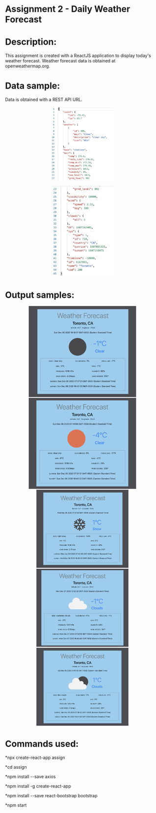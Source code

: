 # Assignment 2 - Daily Weather Forecast

# Description:
This assignment is created with a ReactJS application to display today's weather forecast. Weather forecast data is obtained at openweathermap.org. 

# Data sample:
Data is obtained with a REST API URL.
<p align="center">
  <img src="https://github.com/jesmuli/101214794_comp3123_a2/blob/master/screenshots/s-1.png" width="200" title="data sample1">
</p>
<p align="center">
  <img src="https://github.com/jesmuli/101214794_comp3123_a2/blob/master/screenshots/s-2.png" width="200" title="data sample2">
</p>

# Output samples:
<p align="center">
  <img src="https://github.com/jesmuli/101214794_comp3123_a2/blob/master/screenshots/ss-3.jpg" width="350" title="ss3">
  <img src="https://github.com/jesmuli/101214794_comp3123_a2/blob/master/screenshots/ss-2.jpg" width="350" title="ss2">
  <img src="https://github.com/jesmuli/101214794_comp3123_a2/blob/master/screenshots/ss-5.jpg" width="300" title="ss5">
  <img src="https://github.com/jesmuli/101214794_comp3123_a2/blob/master/screenshots/ss-4.jpg" width="300" title="ss4">
  <img src="https://github.com/jesmuli/101214794_comp3123_a2/blob/master/screenshots/ss-1.png" width="300" title="ss1">
</p>

# Commands used:
*npx create-react-app assign

*cd assign

*npm install --save axios

*npm install -g create-react-app

*npm install --save react-bootstrap bootstrap

*npm start
